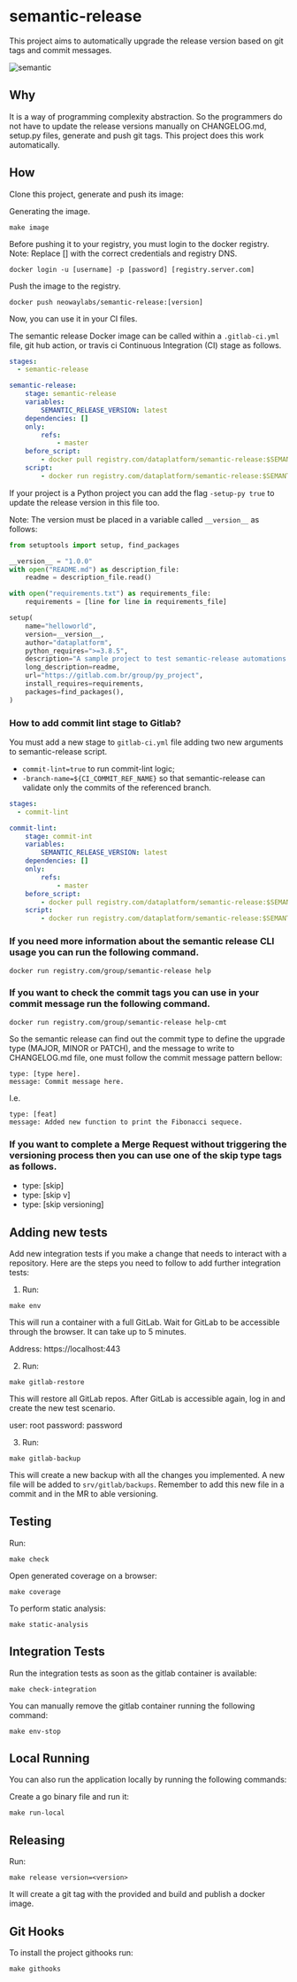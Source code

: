# semantic-release

This project aims to automatically upgrade the release version based on git tags and commit messages.

![semantic](./docs/static/semantic.png)

## Why

It is a way of programming complexity abstraction. So the programmers do not have to update the release versions manually on CHANGELOG.md, setup.py files, generate and push git tags.
This project does this work automatically.

## How

Clone this project, generate and push its image:

Generating the image.
```
make image
```

Before pushing it to your registry, you must login to the docker registry.
Note: Replace [] with the correct credentials and registry DNS.

```
docker login -u [username] -p [password] [registry.server.com]
```

Push the image to the registry.
```
docker push neowaylabs/semantic-release:[version]
```

Now, you can use it in your CI files.

The semantic release Docker image can be called within a `.gitlab-ci.yml` file, git hub action, or travis ci Continuous Integration (CI) stage as follows.

```yaml
stages:
  - semantic-release

semantic-release:
    stage: semantic-release
    variables:
        SEMANTIC_RELEASE_VERSION: latest
    dependencies: []
    only:
        refs:
            - master
    before_script:
        - docker pull registry.com/dataplatform/semantic-release:$SEMANTIC_RELEASE_VERSION
    script:
        - docker run registry.com/dataplatform/semantic-release:$SEMANTIC_RELEASE_VERSION up -git-host ${CI_SERVER_HOST} -git-group ${CI_PROJECT_NAMESPACE} -git-project ${CI_PROJECT_NAME} -username ${PPD2_USERNAME} -password ${PPD2_ACCESS_TOKEN}
```

If your project is a Python project you can add the flag `-setup-py true` to update the release version in this file too.

Note: The version must be placed in a variable called `__version__` as follows:

```py
from setuptools import setup, find_packages

__version__ = "1.0.0"
with open("README.md") as description_file:
    readme = description_file.read()

with open("requirements.txt") as requirements_file:
    requirements = [line for line in requirements_file]

setup(
    name="helloworld",
    version=__version__,
    author="dataplatform",
    python_requires=">=3.8.5",
    description="A sample project to test semantic-release automations.",
    long_description=readme,
    url="https://gitlab.com.br/group/py_project",
    install_requires=requirements,
    packages=find_packages(),
)
```

 ### How to add commit lint stage to Gitlab?

 You must add a new stage to `gitlab-ci.yml` file adding two new arguments to semantic-release script.
 - `commit-lint=true` to run commit-lint logic;
 - `-branch-name=${CI_COMMIT_REF_NAME}` so that semantic-release can validate only the commits of the referenced branch.

```yaml
stages:
  - commit-lint

commit-lint:
    stage: commit-int
    variables:
        SEMANTIC_RELEASE_VERSION: latest
    dependencies: []
    only:
        refs:
            - master
    before_script:
        - docker pull registry.com/dataplatform/semantic-release:$SEMANTIC_RELEASE_VERSION
    script:
        - docker run registry.com/dataplatform/semantic-release:$SEMANTIC_RELEASE_VERSION up -commit-lint=true -branch-name=${CI_COMMIT_REF_NAME} -git-host ${CI_SERVER_HOST} -git-group ${CI_PROJECT_NAMESPACE} -git-project ${CI_PROJECT_NAME} -username ${PPD2_USERNAME} -password ${PPD2_ACCESS_TOKEN}
```

 ### If you need more information about the semantic release CLI usage you can run the following command.

```
docker run registry.com/group/semantic-release help
```

### If you want to check the commit tags you can use in your commit message run the following command.

```
docker run registry.com/group/semantic-release help-cmt
```

So the semantic release can find out the commit type to define the upgrade type (MAJOR, MINOR or PATCH), and the message to write to CHANGELOG.md file, one must follow the commit message pattern bellow:


```
type: [type here].
message: Commit message here.
```

I.e.
```
type: [feat]
message: Added new function to print the Fibonacci sequece.
```

### If you want to complete a Merge Request without triggering the versioning process then you can use one of the skip type tags as follows.

- type: [skip]
- type: [skip v]
- type: [skip versioning]

## Adding new tests

Add new integration tests if you make a change that needs to interact with a repository. Here are the steps you need to follow to add further integration tests:

1. Run:

```
make env
```

This will run a container with a full GitLab. Wait for GitLab to be accessible through the browser. It can take up to 5 minutes.

Address: https://localhost:443

2. Run:

```
make gitlab-restore
```

This will restore all GitLab repos. After GitLab is accessible again, log in and create the new test scenario.

user: root
password: password

3. Run:

```
make gitlab-backup
```

This will create a new backup with all the changes you implemented. A new file will be added to `srv/gitlab/backups`. Remember to add this new file in a commit and in the MR to able versioning.

## Testing

Run:

```
make check
```
Open generated coverage on a browser:

```
make coverage
```
To perform static analysis:

```
make static-analysis
```

## Integration Tests

Run the integration tests as soon as the gitlab container is available:
```
make check-integration
```

You can manually remove the gitlab container running the following command:
```
make env-stop
```

## Local Running
You can also run the application locally by running the following commands:

Create a go binary file and run it:
```
make run-local
```

## Releasing

Run:

```
make release version=<version>
```

It will create a git tag with the provided **<version>**
and build and publish a docker image.

## Git Hooks

To install the project githooks run:

```
make githooks
```
